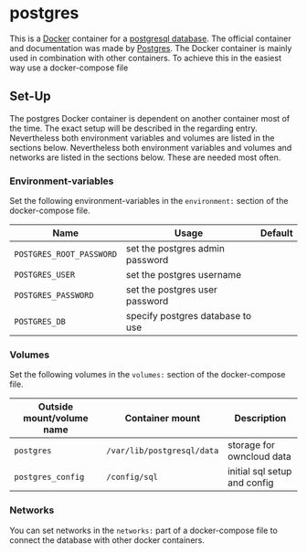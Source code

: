 # postgres

This is a [Docker](/wiki/docker.md) container for a [postgresql database](/wiki/postgresql.md).
The official container and documentation was made by
[Postgres](https://hub.docker.com/_/postgres).
The Docker container is mainly used in combination with other containers.
To achieve this in the easiest way use a docker-compose file

## Set-Up

The postgres Docker container is dependent on another container most of the time. 
The exact setup will be described in the regarding entry.
Nevertheless both environment variables and volumes are listed in the sections below.
Nevertheless both environment variables and volumes and networks are listed in the sections below.
These are needed most often.

### Environment-variables

Set the following environment-variables in the `environment:` section of the
docker-compose file.

| Name                     | Usage                            | Default |
| ------------------------ | -------------------------------- | ------- |
| `POSTGRES_ROOT_PASSWORD` | set the postgres admin password  |         |
| `POSTGRES_USER`          | set the postgres username        |         |
| `POSTGRES_PASSWORD`      | set the postgres user password   |         |
| `POSTGRES_DB`            | specify postgres database to use |         |

### Volumes

Set the following volumes in the `volumes:` section of the docker-compose file.

| Outside mount/volume name | Container mount            | Description                  |
| ------------------------- | -------------------------- | ---------------------------- |
| `postgres`                | `/var/lib/postgresql/data` | storage for owncloud data    |
| `postgres_config`         | `/config/sql`              | initial sql setup and config |

### Networks

You can set networks in the `networks:` part of a docker-compose file to connect
the database with other docker containers.
